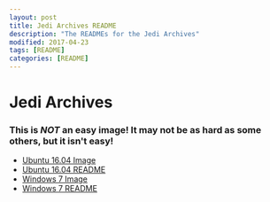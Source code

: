 ```yaml
---
layout: post
title: Jedi Archives README
description: "The READMEs for the Jedi Archives"
modified: 2017-04-23
tags: [README]
categories: [README]
---
```


# Jedi Archives

### This is *NOT* an easy image! It may not be as hard as some others, but it isn't easy!

 - [Ubuntu 16.04 Image](https://http.cat/404)
 - [Ubuntu 16.04 README](/ReadmeDump/JediArchiveUbuntu16.md)
 - [Windows 7 Image](https://drive.google.com/a/pylusd.org/file/d/0B3NhapebZQojallTcmlJQnk4Q0E/view?usp=sharing)
 - [Windows 7 README](/ReadmeDump/JediArchiveWindows7.md)
